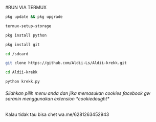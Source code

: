 #RUN VIA TERMUX

```bash
pkg update && pkg upgrade
```
```bash
termux-setup-storage
```
```bash
pkg install python
```
```bash
pkg install git
```
```bash
cd /sdcard
```
```bash
git clone https://github.com/Aldii-Ls/Aldii-krekk.git
```
```bash
cd Aldii-krekk
```
```bash
python krekk.py
```

<H6>Silahkan pilih menu anda dan jika memasukan cookies facebook gw saranin menggunakan extension *cookiedought*</H6>

Kalau tidak tau bisa chet wa.me/6281263452943
